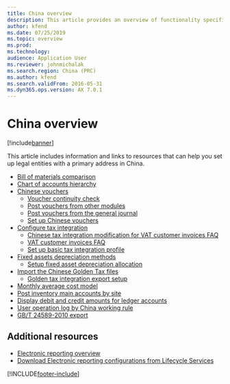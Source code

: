```yaml
---
title: China overview
description: This article provides an overview of functionality specific to China.
author: kfend
ms.date: 07/25/2019
ms.topic: overview
ms.prod: 
ms.technology: 
audience: Application User
ms.reviewer: johnmichalak
ms.search.region: China (PRC)
ms.author: kfend
ms.search.validFrom: 2016-05-31
ms.dyn365.ops.version: AX 7.0.1
---
```


# China overview

[!include[banner](../../includes/banner.md)]

This article includes information and links to resources that can help you set up legal entities with a primary address in China.

-   [Bill of materials comparison](apac-chn-bom-comparison.md)
-   [Chart of accounts hierarchy](china-hierarchy-chart-accounts.md) 
-   [Chinese vouchers](apac-chn-vouchers.md)
    -   [Voucher continuity check](chinese-voucher-continuity-check.md)
    -   [Post vouchers from other modules](post-vouchers-other-modules-like-sales-invoices.md)
    -   [Post vouchers from the general journal](post-vouchers-general-journal.md)
    -   [Set up Chinese vouchers](set-up-chinese-vouchers.md)
-   [Configure tax integration](apac-chn-tax-integration.md)
    -   [Chinese tax integration modification for VAT customer invoices FAQ](apac-chn-tax-integration-vat-customer-invoices.md)
    -   [VAT customer invoices FAQ](apac-chn-tax-integration-vat-customer-invoices.md)
    -   [Set up basic tax integration profile](set-up-basic-tax-integration-profile-china.md)
-   [Fixed assets depreciation methods ](apac-chn-depreciation-methods-fixed-assets.md)
    -   [Setup fixed asset depreciation allocation ](../apac/fixed-asset-depreciation-allocation.md)
-   [Import the Chinese Golden Tax files](apac-chn-import-golden-tax-data-entity.md)
    -   [Golden tax integration export setup](golden-tax-integration-export-setup.md)
-   [Monthly average cost model](apac-chn-monthly-average-cost-model.md)
-   [Post inventory main accounts by site](apac-chn-post-inventory-main-accounts-by-site.md)
-   [Display debit and credit amounts for ledger accounts](apac-chn-negative-debits-credits.md)
-   [User operation log by China working rule](user-operation-log-china-working-rule.md)
-   [GB/T 24589-2010 export](apac-chn-gbt-24589-2010.md)

## Additional resources
- [Electronic reporting overview](../../../fin-ops-core/dev-itpro/analytics/general-electronic-reporting.md)
- [Download Electronic reporting configurations from Lifecycle Services](../../../fin-ops-core/dev-itpro/analytics/download-electronic-reporting-configuration-lcs.md)


[!INCLUDE[footer-include](../../../includes/footer-banner.md)]
